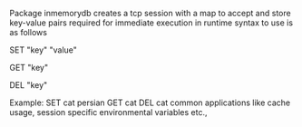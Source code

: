 Package inmemorydb creates a tcp session with a map to accept and store key-value pairs required for immediate execution in runtime
syntax to use is as follows



SET "key" "value"

GET "key"

DEL "key"


Example:
SET cat persian
GET cat
DEL cat
common applications like cache usage, session specific environmental variables etc.,
